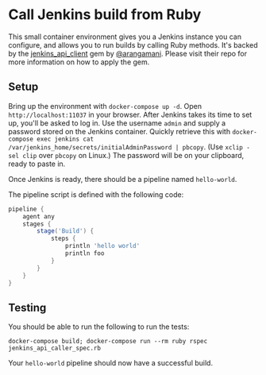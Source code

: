 # Call Jenkins build from Ruby

This small container environment gives you a Jenkins instance you can configure, and allows you to run builds by calling Ruby methods. It's backed by the [jenkins_api_client](https://github.com/arangamani/jenkins_api_client) gem by [@arangamani](https://github.com/arangamani). Please visit their repo for more information on how to apply the gem.

## Setup

Bring up the environment with `docker-compose up -d`. Open `http://localhost:11037` in your browser. After Jenkins takes its time to set up, you'll be asked to log in. Use the username `admin` and supply a password stored on the Jenkins container. Quickly retrieve this with `docker-compose exec jenkins cat /var/jenkins_home/secrets/initialAdminPassword | pbcopy`. (Use `xclip -sel clip` over `pbcopy` on Linux.) The password will be on your clipboard, ready to paste in.

Once Jenkins is ready, there should be a pipeline named `hello-world`.

The pipeline script is defined with the following code:

```groovy
pipeline { 
    agent any 
    stages {
        stage('Build') { 
            steps { 
                println 'hello world'
                println foo
            }
        }
    }
}
```

## Testing

You should be able to run the following to run the tests:

```
docker-compose build; docker-compose run --rm ruby rspec jenkins_api_caller_spec.rb
```

Your `hello-world` pipeline should now have a successful build.
